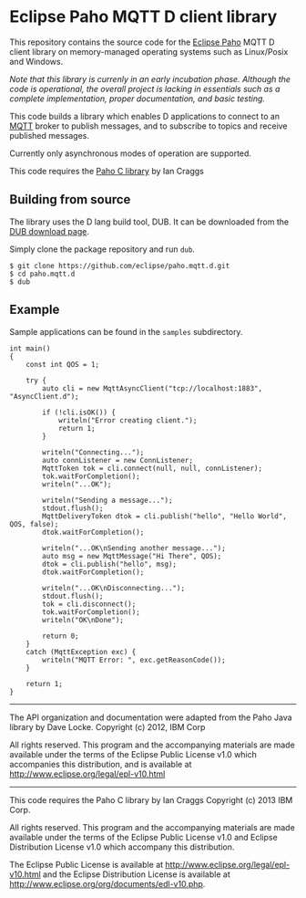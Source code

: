 # Eclipse Paho MQTT D client library

This repository contains the source code for the [Eclipse Paho](http://eclipse.org/paho) MQTT D client library on memory-managed operating systems such as Linux/Posix and Windows.

*Note that this library is currenly in an early incubation phase. Although the code is operational, the overall project is lacking in essentials such as a complete implementation, proper documentation, and basic testing.*

This code builds a library which enables D applications to connect to an [MQTT](http://mqtt.org) broker to publish messages, and to subscribe to topics and receive published messages.

Currently only asynchronous modes of operation are supported.

This code requires the [Paho C library](https://github.com/eclipse/paho.mqtt.c) by Ian Craggs

## Building from source

The library uses the D lang build tool, DUB. It can be downloaded from the [DUB download page](https://code.dlang.org/download).

Simply clone the package repository and run `dub`.

```
$ git clone https://github.com/eclipse/paho.mqtt.d.git
$ cd paho.mqtt.d
$ dub
```

## Example

Sample applications can be found in the `samples` subdirectory.

```
int main()
{
	const int QOS = 1;

	try {
		auto cli = new MqttAsyncClient("tcp://localhost:1883", "AsyncClient.d");

		if (!cli.isOK()) {
			writeln("Error creating client.");
			return 1;
		}

		writeln("Connecting...");
		auto connListener = new ConnListener;
		MqttToken tok = cli.connect(null, null, connListener);
		tok.waitForCompletion();
		writeln("...OK");

		writeln("Sending a message...");
		stdout.flush();
		MqttDeliveryToken dtok = cli.publish("hello", "Hello World", QOS, false);
		dtok.waitForCompletion();

		writeln("...OK\nSending another message...");
		auto msg = new MqttMessage("Hi There", QOS);
		dtok = cli.publish("hello", msg);
		dtok.waitForCompletion();

		writeln("...OK\nDisconnecting...");
		stdout.flush();
		tok = cli.disconnect();
		tok.waitForCompletion();
		writeln("OK\nDone");

		return 0;
	}
	catch (MqttException exc) {
		writeln("MQTT Error: ", exc.getReasonCode());
	}

	return 1;
}
```

-----------

The API organization and documentation were adapted from the Paho Java library
by Dave Locke.
Copyright (c) 2012, IBM Corp

 All rights reserved. This program and the accompanying materials
 are made available under the terms of the Eclipse Public License v1.0
 which accompanies this distribution, and is available at
 http://www.eclipse.org/legal/epl-v10.html

-----------

This code requires the Paho C library by Ian Craggs
Copyright (c) 2013 IBM Corp.

 All rights reserved. This program and the accompanying materials
 are made available under the terms of the Eclipse Public License v1.0
 and Eclipse Distribution License v1.0 which accompany this distribution. 

 The Eclipse Public License is available at 
    http://www.eclipse.org/legal/epl-v10.html
 and the Eclipse Distribution License is available at 
   http://www.eclipse.org/org/documents/edl-v10.php.

